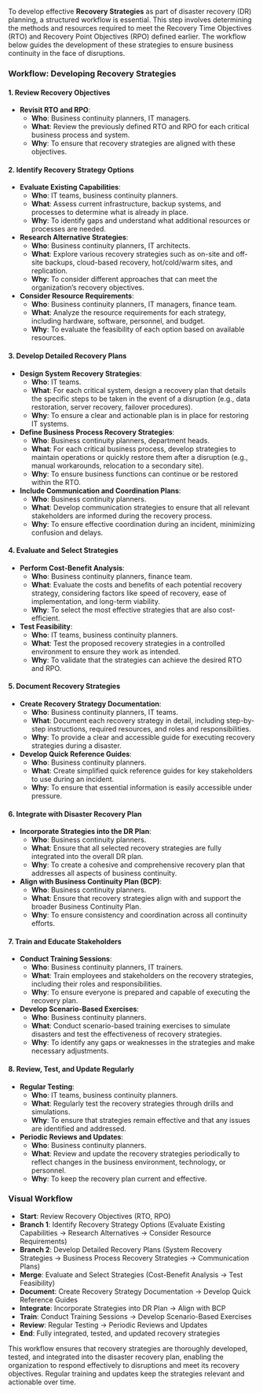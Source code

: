 To develop effective **Recovery Strategies** as part of disaster recovery (DR) planning, a structured workflow is essential. This step involves determining the methods and resources required to meet the Recovery Time Objectives (RTO) and Recovery Point Objectives (RPO) defined earlier. The workflow below guides the development of these strategies to ensure business continuity in the face of disruptions.

### **Workflow: Developing Recovery Strategies**

#### **1. Review Recovery Objectives**
   - **Revisit RTO and RPO**:
     - **Who**: Business continuity planners, IT managers.
     - **What**: Review the previously defined RTO and RPO for each critical business process and system.
     - **Why**: To ensure that recovery strategies are aligned with these objectives.

#### **2. Identify Recovery Strategy Options**
   - **Evaluate Existing Capabilities**:
     - **Who**: IT teams, business continuity planners.
     - **What**: Assess current infrastructure, backup systems, and processes to determine what is already in place.
     - **Why**: To identify gaps and understand what additional resources or processes are needed.
   - **Research Alternative Strategies**:
     - **Who**: Business continuity planners, IT architects.
     - **What**: Explore various recovery strategies such as on-site and off-site backups, cloud-based recovery, hot/cold/warm sites, and replication.
     - **Why**: To consider different approaches that can meet the organization’s recovery objectives.
   - **Consider Resource Requirements**:
     - **Who**: Business continuity planners, IT managers, finance team.
     - **What**: Analyze the resource requirements for each strategy, including hardware, software, personnel, and budget.
     - **Why**: To evaluate the feasibility of each option based on available resources.

#### **3. Develop Detailed Recovery Plans**
   - **Design System Recovery Strategies**:
     - **Who**: IT teams.
     - **What**: For each critical system, design a recovery plan that details the specific steps to be taken in the event of a disruption (e.g., data restoration, server recovery, failover procedures).
     - **Why**: To ensure a clear and actionable plan is in place for restoring IT systems.
   - **Define Business Process Recovery Strategies**:
     - **Who**: Business continuity planners, department heads.
     - **What**: For each critical business process, develop strategies to maintain operations or quickly restore them after a disruption (e.g., manual workarounds, relocation to a secondary site).
     - **Why**: To ensure business functions can continue or be restored within the RTO.
   - **Include Communication and Coordination Plans**:
     - **Who**: Business continuity planners.
     - **What**: Develop communication strategies to ensure that all relevant stakeholders are informed during the recovery process.
     - **Why**: To ensure effective coordination during an incident, minimizing confusion and delays.

#### **4. Evaluate and Select Strategies**
   - **Perform Cost-Benefit Analysis**:
     - **Who**: Business continuity planners, finance team.
     - **What**: Evaluate the costs and benefits of each potential recovery strategy, considering factors like speed of recovery, ease of implementation, and long-term viability.
     - **Why**: To select the most effective strategies that are also cost-efficient.
   - **Test Feasibility**:
     - **Who**: IT teams, business continuity planners.
     - **What**: Test the proposed recovery strategies in a controlled environment to ensure they work as intended.
     - **Why**: To validate that the strategies can achieve the desired RTO and RPO.

#### **5. Document Recovery Strategies**
   - **Create Recovery Strategy Documentation**:
     - **Who**: Business continuity planners, IT teams.
     - **What**: Document each recovery strategy in detail, including step-by-step instructions, required resources, and roles and responsibilities.
     - **Why**: To provide a clear and accessible guide for executing recovery strategies during a disaster.
   - **Develop Quick Reference Guides**:
     - **Who**: Business continuity planners.
     - **What**: Create simplified quick reference guides for key stakeholders to use during an incident.
     - **Why**: To ensure that essential information is easily accessible under pressure.

#### **6. Integrate with Disaster Recovery Plan**
   - **Incorporate Strategies into the DR Plan**:
     - **Who**: Business continuity planners.
     - **What**: Ensure that all selected recovery strategies are fully integrated into the overall DR plan.
     - **Why**: To create a cohesive and comprehensive recovery plan that addresses all aspects of business continuity.
   - **Align with Business Continuity Plan (BCP)**:
     - **Who**: Business continuity planners.
     - **What**: Ensure that recovery strategies align with and support the broader Business Continuity Plan.
     - **Why**: To ensure consistency and coordination across all continuity efforts.

#### **7. Train and Educate Stakeholders**
   - **Conduct Training Sessions**:
     - **Who**: Business continuity planners, IT trainers.
     - **What**: Train employees and stakeholders on the recovery strategies, including their roles and responsibilities.
     - **Why**: To ensure everyone is prepared and capable of executing the recovery plan.
   - **Develop Scenario-Based Exercises**:
     - **Who**: Business continuity planners.
     - **What**: Conduct scenario-based training exercises to simulate disasters and test the effectiveness of recovery strategies.
     - **Why**: To identify any gaps or weaknesses in the strategies and make necessary adjustments.

#### **8. Review, Test, and Update Regularly**
   - **Regular Testing**:
     - **Who**: IT teams, business continuity planners.
     - **What**: Regularly test the recovery strategies through drills and simulations.
     - **Why**: To ensure that strategies remain effective and that any issues are identified and addressed.
   - **Periodic Reviews and Updates**:
     - **Who**: Business continuity planners.
     - **What**: Review and update the recovery strategies periodically to reflect changes in the business environment, technology, or personnel.
     - **Why**: To keep the recovery plan current and effective.

### **Visual Workflow**
- **Start**: Review Recovery Objectives (RTO, RPO)
- **Branch 1**: Identify Recovery Strategy Options (Evaluate Existing Capabilities → Research Alternatives → Consider Resource Requirements)
- **Branch 2**: Develop Detailed Recovery Plans (System Recovery Strategies → Business Process Recovery Strategies → Communication Plans)
- **Merge**: Evaluate and Select Strategies (Cost-Benefit Analysis → Test Feasibility)
- **Document**: Create Recovery Strategy Documentation → Develop Quick Reference Guides
- **Integrate**: Incorporate Strategies into DR Plan → Align with BCP
- **Train**: Conduct Training Sessions → Develop Scenario-Based Exercises
- **Review**: Regular Testing → Periodic Reviews and Updates
- **End**: Fully integrated, tested, and updated recovery strategies

This workflow ensures that recovery strategies are thoroughly developed, tested, and integrated into the disaster recovery plan, enabling the organization to respond effectively to disruptions and meet its recovery objectives. Regular training and updates keep the strategies relevant and actionable over time.